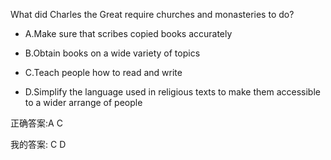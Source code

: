 What did Charles the Great require churches and monasteries to do?

- A.Make sure that scribes copied books accurately
    
- B.Obtain books on a wide variety of topics
    
- C.Teach people how to read and write
    
- D.Simplify the language used in religious texts to make them accessible to a wider arrange of people
    

正确答案:A C

我的答案: C D